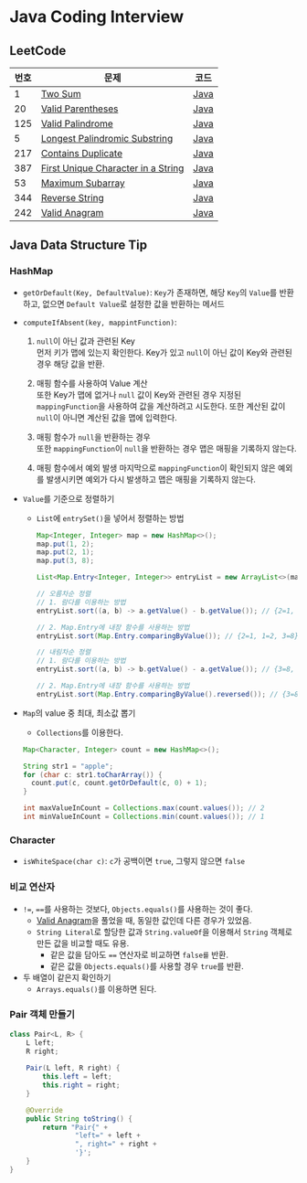 # Java Coding Interview
## LeetCode

| 번호  | 문제                                                                                                      | 코드                                                                                                           |
|-----|---------------------------------------------------------------------------------------------------------|--------------------------------------------------------------------------------------------------------------|
| 1   | [Two Sum](https://leetcode.com/problems/two-sum/)                                                       | [Java](https://github.com/rldnrl/java-coding-interview/blob/main/src/leetcode/TwoSum.java)                   |
| 20  | [Valid Parentheses](https://leetcode.com/problems/valid-parentheses/)                                   | [Java](https://github.com/rldnrl/java-coding-interview/blob/main/src/leetcode/ValidParentheses.java)         |
| 125 | [Valid Palindrome](https://leetcode.com/problems/valid-palindrome/)                                     | [Java](https://github.com/rldnrl/java-coding-interview/blob/main/src/leetcode/ValidPalindrome.java)          |
| 5   | [Longest Palindromic Substring](https://leetcode.com/problems/longest-palindromic-substring/)           | [Java](https://github.com/rldnrl/java-coding-interview/blob/main/src/leetcode/LongPalindromicSubString.java) |
| 217 | [Contains Duplicate](https://leetcode.com/problems/contains-duplicate/)                                 | [Java](https://github.com/rldnrl/java-coding-interview/blob/main/src/leetcode/ContainsDuplicate.java)        |
| 387 | [First Unique Character in a String](https://leetcode.com/problems/first-unique-character-in-a-string/) | [Java](https://github.com/rldnrl/java-coding-interview/blob/main/src/leetcode/FirstUniqueCharacter.java)     |
| 53  | [Maximum Subarray](https://leetcode.com/problems/maximum-subarray/)                                     | [Java](https://github.com/rldnrl/java-coding-interview/blob/main/src/leetcode/MaximumSubarray.java)          |
| 344 | [Reverse String](https://leetcode.com/problems/reverse-string/)                                         | [Java](https://github.com/rldnrl/java-coding-interview/blob/main/src/leetcode/ReverseString.java)            |
| 242 | [Valid Anagram](https://leetcode.com/problems/valid-anagram/)                                           | [Java](https://github.com/rldnrl/java-coding-interview/blob/main/src/leetcode/ValidAnagram.java)             |

## Java Data Structure Tip
### HashMap
- `getOrDefault(Key, DefaultValue)`: `Key`가 존재하면, 해당 `Key`의 `Value`를 반환하고, 없으면 `Default Value`로 설정한 값을 반환하는 메서드
- `computeIfAbsent(key, mappintFunction)`:

  1. `null`이 아닌 값과 관련된 Key<br>
     먼저 키가 맵에 있는지 확인한다. Key가 있고 `null`이 아닌 값이 Key와 관련된 경우 해당 값을 반환.
     
  2. 매핑 함수를 사용하여 Value 계산<br>
     또한 Key가 맵에 없거나 `null` 값이 Key와 관련된 경우 지정된 `mappingFunction`을 사용하여 값을 계산하려고 시도한다. 또한 계산된 값이 `null`이 아니면 계산된 값을 맵에 입력한다.

  3. 매핑 함수가 `null`을 반환하는 경우<br>
     또한 `mappingFunction`이 `null`을 반환하는 경우 맵은 매핑을 기록하지 않는다.

  4. 매핑 함수에서 예외 발생
     마지막으로 `mappingFunction`이 확인되지 않은 예외를 발생시키면 예외가 다시 발생하고 맵은 매핑을 기록하지 않는다.
- `Value`를 기준으로 정렬하기
  - `List`에 `entrySet()`을 넣어서 정렬하는 방법
  
    ```java
    Map<Integer, Integer> map = new HashMap<>();
    map.put(1, 2);
    map.put(2, 1);
    map.put(3, 8);
    
    List<Map.Entry<Integer, Integer>> entryList = new ArrayList<>(map.entrySet());
    
    // 오름차순 정렬
    // 1. 람다를 이용하는 방법
    entryList.sort((a, b) -> a.getValue() - b.getValue()); // {2=1, 1=2, 3=8}
    
    // 2. Map.Entry에 내장 함수를 사용하는 방법
    entryList.sort(Map.Entry.comparingByValue()); // {2=1, 1=2, 3=8}
    
    // 내림차순 정렬
    // 1. 람다를 이용하는 방법
    entryList.sort((a, b) -> b.getValue() - a.getValue()); // {3=8, 1=2, 2=1}
    
    // 2. Map.Entry에 내장 함수를 사용하는 방법
    entryList.sort(Map.Entry.comparingByValue().reversed()); // {3=8, 1=2, 2=1}
    ```
- `Map`의 value 중 최대, 최소값 뽑기
  - `Collections`를 이용한다.
  ```java
  Map<Character, Integer> count = new HashMap<>();
  
  String str1 = "apple";
  for (char c: str1.toCharArray()) {
    count.put(c, count.getOrDefault(c, 0) + 1);
  }
  
  int maxValueInCount = Collections.max(count.values()); // 2
  int minValueInCount = Collections.min(count.values()); // 1
  ```

### Character
- `isWhiteSpace(char c)`: `c`가 공백이면 `true`, 그렇지 않으면 `false`

### 비교 연산자
- `!=`, `==`를 사용하는 것보다, `Objects.equals()`를 사용하는 것이 좋다.
  - [Valid Anagram](https://leetcode.com/problems/valid-anagram/)을 풀었을 때, 동일한 값인데 다른 경우가 있었음.
  - `String Literal`로 할당한 값과 `String.valueOf`을 이용해서 `String` 객체로 만든 값을 비교할 때도 유용.
    - 같은 값을 담아도 `==` 연산자로 비교하면 `false를` 반환.
    - 같은 값을 `Objects.equals()`를 사용할 경우 `true`를 반환.
- 두 배열이 같은지 확인하기
  - `Arrays.equals()`를 이용하면 된다.

### Pair 객체 만들기

```java
class Pair<L, R> {
    L left;
    R right;
    
    Pair(L left, R right) {
        this.left = left;
        this.right = right;
    }

    @Override
    public String toString() {
        return "Pair{" +
                "left=" + left +
                ", right=" + right +
                '}';
    }
}
```

